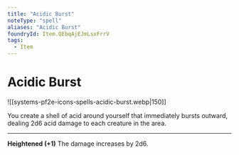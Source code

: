 ```yaml
---
title: "Acidic Burst"
noteType: "spell"
aliases: "Acidic Burst"
foundryId: Item.QEbqAjEJmLsxFrrV
tags:
  - Item
---
```


# Acidic Burst
![[systems-pf2e-icons-spells-acidic-burst.webp|150]]

You create a shell of acid around yourself that immediately bursts outward, dealing 2d6 acid damage to each creature in the area.

* * *

**Heightened (+1)** The damage increases by 2d6.
